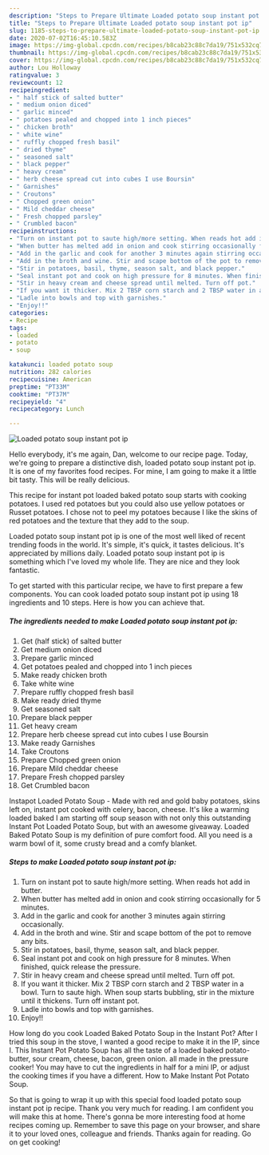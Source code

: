 ```yaml
---
description: "Steps to Prepare Ultimate Loaded potato soup instant pot ip"
title: "Steps to Prepare Ultimate Loaded potato soup instant pot ip"
slug: 1185-steps-to-prepare-ultimate-loaded-potato-soup-instant-pot-ip
date: 2020-07-02T16:45:10.583Z
image: https://img-global.cpcdn.com/recipes/b8cab23c88c7da19/751x532cq70/loaded-potato-soup-instant-pot-ip-recipe-main-photo.jpg
thumbnail: https://img-global.cpcdn.com/recipes/b8cab23c88c7da19/751x532cq70/loaded-potato-soup-instant-pot-ip-recipe-main-photo.jpg
cover: https://img-global.cpcdn.com/recipes/b8cab23c88c7da19/751x532cq70/loaded-potato-soup-instant-pot-ip-recipe-main-photo.jpg
author: Lou Holloway
ratingvalue: 3
reviewcount: 12
recipeingredient:
- " half stick of salted butter"
- " medium onion diced"
- " garlic minced"
- " potatoes pealed and chopped into 1 inch pieces"
- " chicken broth"
- " white wine"
- " ruffly chopped fresh basil"
- " dried thyme"
- " seasoned salt"
- " black pepper"
- " heavy cream"
- " herb cheese spread cut into cubes I use Boursin"
- " Garnishes"
- " Croutons"
- " Chopped green onion"
- " Mild cheddar cheese"
- " Fresh chopped parsley"
- " Crumbled bacon"
recipeinstructions:
- "Turn on instant pot to saute high/more setting. When reads hot add in butter."
- "When butter has melted add in onion and cook stirring occasionally for 5 minutes."
- "Add in the garlic and cook for another 3 minutes again stirring occasionally."
- "Add in the broth and wine. Stir and scape bottom of the pot to remove any bits."
- "Stir in potatoes, basil, thyme, season salt, and black pepper."
- "Seal instant pot and cook on high pressure for 8 minutes. When finished, quick release the pressure."
- "Stir in heavy cream and cheese spread until melted. Turn off pot."
- "If you want it thicker. Mix 2 TBSP corn starch and 2 TBSP water in a bowl. Turn to saute high. When soup starts bubbling, stir in the mixture until it thickens. Turn off instant pot."
- "Ladle into bowls and top with garnishes."
- "Enjoy!!"
categories:
- Recipe
tags:
- loaded
- potato
- soup

katakunci: loaded potato soup 
nutrition: 282 calories
recipecuisine: American
preptime: "PT33M"
cooktime: "PT37M"
recipeyield: "4"
recipecategory: Lunch

---
```



![Loaded potato soup instant pot ip](https://img-global.cpcdn.com/recipes/b8cab23c88c7da19/751x532cq70/loaded-potato-soup-instant-pot-ip-recipe-main-photo.jpg)

Hello everybody, it's me again, Dan, welcome to our recipe page. Today, we're going to prepare a distinctive dish, loaded potato soup instant pot ip. It is one of my favorites food recipes. For mine, I am going to make it a little bit tasty. This will be really delicious.

This recipe for instant pot loaded baked potato soup starts with cooking potatoes. I used red potatoes but you could also use yellow potatoes or Russet potatoes. I chose not to peel my potatoes because I like the skins of red potatoes and the texture that they add to the soup.

Loaded potato soup instant pot ip is one of the most well liked of recent trending foods in the world. It's simple, it's quick, it tastes delicious. It's appreciated by millions daily. Loaded potato soup instant pot ip is something which I've loved my whole life. They are nice and they look fantastic.


To get started with this particular recipe, we have to first prepare a few components. You can cook loaded potato soup instant pot ip using 18 ingredients and 10 steps. Here is how you can achieve that.

<!--inarticleads1-->

##### The ingredients needed to make Loaded potato soup instant pot ip:

1. Get  (half stick) of salted butter
1. Get  medium onion diced
1. Prepare  garlic minced
1. Get  potatoes pealed and chopped into 1 inch pieces
1. Make ready  chicken broth
1. Take  white wine
1. Prepare  ruffly chopped fresh basil
1. Make ready  dried thyme
1. Get  seasoned salt
1. Prepare  black pepper
1. Get  heavy cream
1. Prepare  herb cheese spread cut into cubes I use Boursin
1. Make ready  Garnishes
1. Take  Croutons
1. Prepare  Chopped green onion
1. Prepare  Mild cheddar cheese
1. Prepare  Fresh chopped parsley
1. Get  Crumbled bacon


Instapot Loaded Potato Soup - Made with red and gold baby potatoes, skins left on, instant pot cooked with celery, bacon, cheese. It&#39;s like a warming loaded baked I am starting off soup season with not only this outstanding Instant Pot Loaded Potato Soup, but with an awesome giveaway. Loaded Baked Potato Soup is my definition of pure comfort food. All you need is a warm bowl of it, some crusty bread and a comfy blanket. 

<!--inarticleads2-->

##### Steps to make Loaded potato soup instant pot ip:

1. Turn on instant pot to saute high/more setting. When reads hot add in butter.
1. When butter has melted add in onion and cook stirring occasionally for 5 minutes.
1. Add in the garlic and cook for another 3 minutes again stirring occasionally.
1. Add in the broth and wine. Stir and scape bottom of the pot to remove any bits.
1. Stir in potatoes, basil, thyme, season salt, and black pepper.
1. Seal instant pot and cook on high pressure for 8 minutes. When finished, quick release the pressure.
1. Stir in heavy cream and cheese spread until melted. Turn off pot.
1. If you want it thicker. Mix 2 TBSP corn starch and 2 TBSP water in a bowl. Turn to saute high. When soup starts bubbling, stir in the mixture until it thickens. Turn off instant pot.
1. Ladle into bowls and top with garnishes.
1. Enjoy!!


How long do you cook Loaded Baked Potato Soup in the Instant Pot? After I tried this soup in the stove, I wanted a good recipe to make it in the IP, since I. This Instant Pot Potato Soup has all the taste of a loaded baked potato- butter, sour cream, cheese, bacon, green onion. all made in the pressure cooker! You may have to cut the ingredients in half for a mini IP, or adjust the cooking times if you have a different. How to Make Instant Pot Potato Soup. 

So that is going to wrap it up with this special food loaded potato soup instant pot ip recipe. Thank you very much for reading. I am confident you will make this at home. There's gonna be more interesting food at home recipes coming up. Remember to save this page on your browser, and share it to your loved ones, colleague and friends. Thanks again for reading. Go on get cooking!

